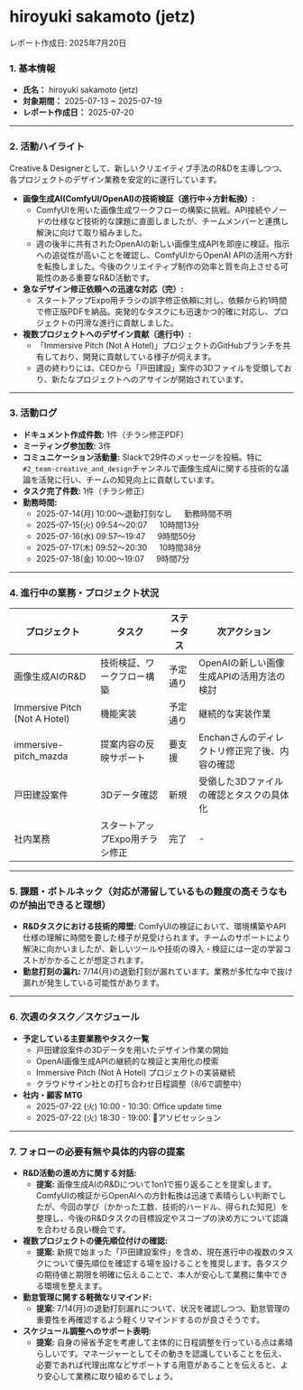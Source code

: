 # hiroyuki sakamoto (jetz)

レポート作成日: 2025年7月20日

### 1. 基本情報

- **氏名：** hiroyuki sakamoto (jetz)
- **対象期間：** 2025-07-13 ~ 2025-07-19
- **レポート作成日：** 2025-07-20

---

### 2. 活動ハイライト

Creative & Designerとして、新しいクリエイティブ手法のR&Dを主導しつつ、各プロジェクトのデザイン業務を安定的に遂行しています。

- **画像生成AI(ComfyUI/OpenAI)の技術検証（進行中→方針転換）:**
    - ComfyUIを用いた画像生成ワークフローの構築に挑戦。API接続やノードの仕様など技術的な課題に直面しましたが、チームメンバーと連携し解決に向けて取り組みました。
    - 週の後半に共有されたOpenAIの新しい画像生成APIを即座に検証。指示への追従性が高いことを確認し、ComfyUIからOpenAI APIの活用へ方針を転換しました。今後のクリエイティブ制作の効率と質を向上させる可能性のある重要なR&D活動です。
- **急なデザイン修正依頼への迅速な対応（完）:**
    - スタートアップExpo用チラシの誤字修正依頼に対し、依頼から約1時間で修正版PDFを納品。突発的なタスクにも迅速かつ的確に対応し、プロジェクトの円滑な進行に貢献しました。
- **複数プロジェクトへのデザイン貢献（進行中）:**
    - 「Immersive Pitch (Not A Hotel)」プロジェクトのGitHubブランチを共有しており、開発に貢献している様子が伺えます。
    - 週の終わりには、CEOから「戸田建設」案件の3Dファイルを受領しており、新たなプロジェクトへのアサインが開始されています。

---

### 3. 活動ログ

- **ドキュメント作成件数:** 1件（チラシ修正PDF）
- **ミーティング参加数:** 3件
- **コミュニケーション活動量:** Slackで29件のメッセージを投稿。特に`#2_team-creative_and_design`チャンネルで画像生成AIに関する技術的な議論を活発に行い、チームの知見向上に貢献しています。
- **タスク完了件数:** 1件（チラシ修正）
- **勤務時間:**
    - 2025-07-14(月) 10:00〜退勤打刻なし 　 勤務時間不明
    - 2025-07-15(火) 09:54〜20:07 　 10時間13分
    - 2025-07-16(水) 09:57〜19:47 　 9時間50分
    - 2025-07-17(木) 09:52〜20:30 　 10時間38分
    - 2025-07-18(金) 10:00〜19:07 　 9時間7分

---

### 4. 進行中の業務・プロジェクト状況

| プロジェクト | タスク | ステータス | 次アクション |
| --- | --- | --- | --- |
| 画像生成AIのR&D | 技術検証、ワークフロー構築 | 予定通り | OpenAIの新しい画像生成APIの活用方法の検討 |
| Immersive Pitch (Not A Hotel) | 機能実装 | 予定通り | 継続的な実装作業 |
| immersive-pitch_mazda | 提案内容の反映サポート | 要支援 | Enchanさんのディレクトリ修正完了後、内容の確認 |
| 戸田建設案件 | 3Dデータ確認 | 新規 | 受領した3Dファイルの確認とタスクの具体化 |
| 社内業務 | スタートアップExpo用チラシ修正 | 完了 | - |

---

### 5. 課題・ボトルネック（対応が滞留しているもの難度の高そうなものが抽出できると理想）

- **R&Dタスクにおける技術的障壁:** ComfyUIの検証において、環境構築やAPI仕様の理解に時間を要した様子が見受けられます。チームのサポートにより解決に向かいましたが、新しいツールや技術の導入・検証には一定の学習コストがかかることが想定されます。
- **勤怠打刻の漏れ:** 7/14(月)の退勤打刻が漏れています。業務が多忙な中で抜け漏れが発生している可能性があります。

---

### 6. 次週のタスク／スケジュール

- **予定している主要業務やタスク一覧**
    - 戸田建設案件の3Dデータを用いたデザイン作業の開始
    - OpenAI画像生成APIの継続的な検証と実用化の模索
    - Immersive Pitch (Not A Hotel) プロジェクトの実装継続
    - クラウドサイン社との打ち合わせ日程調整（8/6で調整中）
- **社内・顧客 MTG**
    - 2025-07-22 (火) 10:00 - 10:30: Office update time
    - 2025-07-22 (火) 18:30 - 19:00: 🌟アソビセッション

---

### 7. フォローの必要有無や具体的内容の提案

- **R&D活動の進め方に関する対話:**
    - **提案:** 画像生成AIのR&Dについて1on1で振り返ることを提案します。ComfyUIの検証からOpenAIへの方針転換は迅速で素晴らしい判断でしたが、今回の学び（かかった工数、技術的ハードル、得られた知見）を整理し、今後のR&Dタスクの目標設定やスコープの決め方について認識を合わせる良い機会です。
- **複数プロジェクトの優先順位付けの確認:**
    - **提案:** 新規で始まった「戸田建設案件」を含め、現在進行中の複数のタスクについて優先順位を確認する場を設けることを推奨します。各タスクの期待値と期限を明確に伝えることで、本人が安心して業務に集中できる環境を整えます。
- **勤怠管理に関する軽微なリマインド:**
    - **提案:** 7/14(月)の退勤打刻漏れについて、状況を確認しつつ、勤怠管理の重要性を再確認するよう軽くリマインドするのが良さそうです。
- **スケジュール調整へのサポート表明:**
    - **提案:** 自身の帰省予定を考慮して主体的に日程調整を行っている点は素晴らしいです。マネージャーとしてその動きを認識していることを伝え、必要であれば代理出席などサポートする用意があることを伝えると、より安心して業務に取り組めるでしょう。